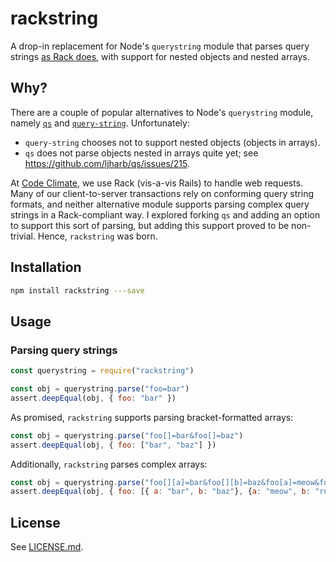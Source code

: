# rackstring

A drop-in replacement for Node's `querystring` module that parses query strings [as Rack does](https://github.com/rack/rack/blob/master/lib/rack/query_parser.rb), with support for nested objects and nested arrays.

## Why?

There are a couple of popular alternatives to Node's `querystring` module, namely [`qs`](https://github.com/ljharb/qs) and [`query-string`](https://github.com/sindresorhus/query-string). Unfortunately:
- `query-string` chooses not to support nested objects (objects in arrays).
- `qs` does not parse objects nested in arrays quite yet; see https://github.com/ljharb/qs/issues/215.

At [Code Climate](https://codeclimate.com), we use Rack (vis-a-vis Rails) to handle web requests. Many of our client-to-server transactions rely on conforming query string formats, and neither alternative module supports parsing complex query strings in a Rack-compliant way. I explored forking `qs` and adding an option to support this sort of parsing, but adding this support proved to be non-trivial. Hence, `rackstring` was born.

## Installation

```sh
npm install rackstring ---save
```

## Usage

### Parsing query strings

```js
const querystring = require("rackstring")

const obj = querystring.parse("foo=bar")
assert.deepEqual(obj, { foo: "bar" })
```

As promised, `rackstring` supports parsing bracket-formatted arrays:

```js
const obj = querystring.parse("foo[]=bar&foo[]=baz")
assert.deepEqual(obj, { foo: ["bar", "baz"] })
```

Additionally, `rackstring` parses complex arrays:

```js
const obj = querystring.parse("foo[][a]=bar&foo[][b]=baz&foo[a]=meow&foo[b]=ruff")
assert.deepEqual(obj, { foo: [{ a: "bar", b: "baz"}, {a: "meow", b: "ruff"}] })
```

## License

See [LICENSE.md](LICENSE.md).
